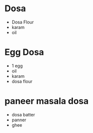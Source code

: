 # Dosa

* Dosa Flour
* karam
* oil

# Egg Dosa
* 1 egg
* oil
* karam
* dosa flour

# paneer masala dosa
* dosa batter
* panner
* ghee